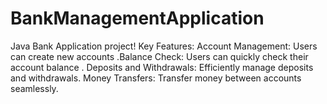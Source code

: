# BankManagementApplication
Java Bank Application project! Key Features: Account Management: Users can create new accounts  .Balance Check: Users can quickly check their account balance . Deposits and Withdrawals: Efficiently manage deposits and withdrawals. Money Transfers: Transfer money between accounts seamlessly. 
